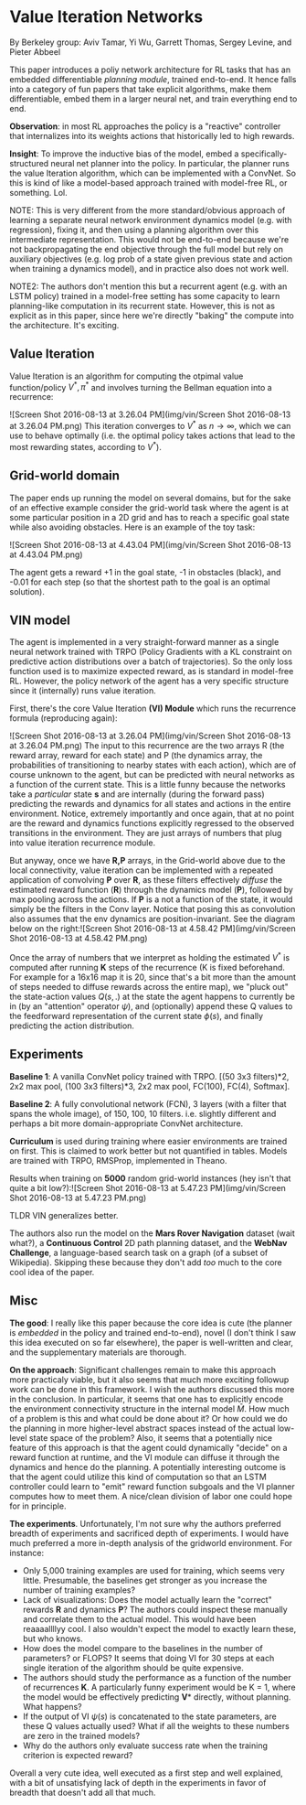 # Value Iteration Networks

By Berkeley group: Aviv Tamar, Yi Wu, Garrett Thomas, Sergey Levine, and Pieter Abbeel

This paper introduces a poliy network architecture for RL tasks that has an embedded differentiable *planning module*, trained end-to-end. It hence falls into a category of fun papers that take explicit algorithms, make them differentiable, embed them in a larger neural net, and train everything end to end.

**Observation**: in most RL approaches the policy is a "reactive" controller that internalizes into its weights actions that historically led to high rewards.

**Insight**: To improve the inductive bias of the model, embed a specifically-structured neural net planner into the policy. In particular, the planner runs the value Iteration algorithm, which can be implemented with a ConvNet. So this is kind of like a model-based approach trained with model-free RL, or something. Lol.

NOTE: This is very different from the more standard/obvious approach of learning a separate neural network environment dynamics model (e.g. with regression), fixing it, and then using a planning algorithm over this intermediate representation. This would not be end-to-end because we're not backpropagating the end objective through the full model but rely on auxiliary objectives (e.g. log prob of a state given previous state and action when training a dynamics model), and in practice also does not work well.

NOTE2: The authors don't mention this but a recurrent agent (e.g. with an LSTM policy) trained in a model-free setting has some capacity to learn planning-like computation in its recurrent state. However, this is not as explicit as in this paper, since here we're directly "baking" the compute into the architecture. It's exciting.



## Value Iteration

Value Iteration is an algorithm for computing the otpimal value function/policy $V^*, \pi^*$ and involves turning the Bellman equation into a recurrence:

![Screen Shot 2016-08-13 at 3.26.04 PM](img/vin/Screen Shot 2016-08-13 at 3.26.04 PM.png)
This iteration converges to $V^*$ as $n \rightarrow \infty$, which we can use to behave optimally (i.e. the optimal policy takes actions that lead to the most rewarding states, according to $V^*$). 



## Grid-world domain

The paper ends up running the model on several domains, but for the sake of an effective example consider the grid-world task where the agent is at some particular position in a 2D grid and has to reach a specific goal state while also avoiding obstacles. Here is an example of the toy task:

 ![Screen Shot 2016-08-13 at 4.43.04 PM](img/vin/Screen Shot 2016-08-13 at 4.43.04 PM.png)

The agent gets a reward +1 in the goal state, -1 in obstacles (black), and -0.01 for each step (so that the shortest path to the goal is an optimal solution).



## VIN model

The agent is implemented in a very straight-forward manner as a single neural network trained with TRPO (Policy Gradients with a KL constraint on predictive action distributions over a batch of trajectories). So the only loss function used is to maximize expected reward, as is standard in model-free RL. However, the policy network of the agent has a very specific structure since it (internally) runs value iteration.

First, there's the core Value Iteration **(VI) Module** which runs the recurrence formula (reproducing again):

![Screen Shot 2016-08-13 at 3.26.04 PM](img/vin/Screen Shot 2016-08-13 at 3.26.04 PM.png)
The input to this recurrence are the two arrays R (the reward array, reward for each state) and P (the dynamics array, the probabilities of transitioning to nearby states with each action), which are of course unknown to the agent, but can be predicted with neural networks as a function of the current state. This is a little funny because the networks take a _particular_ state **s** and are internally (during the forward pass) predicting the rewards and dynamics for all states and actions in the entire environment. Notice, extremely importantly and once again, that at no point are the reward and dynamics functions explicitly regressed to the observed transitions in the environment. They are just arrays of numbers that plug into value iteration recurrence module.

But anyway, once we have **R,P** arrays, in the Grid-world above due to the local connectivity, value iteration can be implemented with a repeated application of convolving **P** over **R**, as these filters effectively *diffuse* the estimated reward function (**R**) through the dynamics model (**P**), followed by max pooling across the actions. If **P** is a not a function of the state, it would simply be the filters in the Conv layer. Notice that posing this as convolution also assumes that the env dynamics are position-invariant. See the diagram below on the right:![Screen Shot 2016-08-13 at 4.58.42 PM](img/vin/Screen Shot 2016-08-13 at 4.58.42 PM.png)

Once the array of numbers that we interpret as holding the estimated $V^*$ is computed after running **K** steps of the recurrence (K is fixed beforehand. For example for a 16x16 map it is 20, since that's a bit more than the amount of steps needed to diffuse rewards across the entire map), we "pluck out" the state-action values $Q(s,.)$ at the state the agent happens to currently be in (by an "attention" operator $\psi$), and (optionally) append these Q values to the feedforward representation of the current state $\phi(s)$, and finally predicting the action distribution.



## Experiments

**Baseline 1**: A vanilla ConvNet policy trained with TRPO. [(50 3x3 filters)\*2, 2x2 max pool, (100 3x3 filters)\*3, 2x2 max pool, FC(100), FC(4), Softmax].

**Baseline 2**: A fully convolutional network (FCN), 3 layers (with a filter that spans the whole image), of 150, 100, 10 filters. i.e. slightly different and perhaps a bit more domain-appropriate ConvNet architecture.

**Curriculum** is used during training where easier environments are trained on first. This is claimed to work better but not quantified in tables. Models are trained with TRPO, RMSProp, implemented in Theano.

Results when training on **5000** random grid-world instances (hey isn't that quite a bit low?):![Screen Shot 2016-08-13 at 5.47.23 PM](img/vin/Screen Shot 2016-08-13 at 5.47.23 PM.png)

TLDR VIN generalizes better.

The authors also run the model on the **Mars Rover Navigation** dataset (wait what?), a **Continuous Control** 2D path planning dataset, and the **WebNav Challenge**, a language-based search task on a graph (of a subset of Wikipedia). Skipping these because they don't add _too_ much to the core cool idea of the paper.

## Misc

**The good**: I really like this paper because the core idea is cute (the planner is *embedded* in the policy and trained end-to-end), novel (I don't think I saw this idea executed on so far elsewhere), the paper is well-written and clear, and the supplementary materials are thorough.

**On the approach**: Significant challenges remain to make this approach more practicaly viable, but it also seems that much more exciting followup work can be done in this framework. I wish the authors discussed this more in the conclusion. In particular, it seems that one has to explicitly encode the environment connectivity structure in the internal model $\bar{M}$. How much of a problem is this and what could be done about it? Or how could we do the planning in more higher-level abstract spaces instead of the actual low-level state space of the problem? Also, it seems that a potentially nice feature of this approach is that the agent could dynamically "decide" on a reward function at runtime, and the VI module can diffuse it through the dynamics and hence do the planning.  A potentially interesting outcome is that the agent could utilize this kind of computation so that  an LSTM controller could learn to "emit" reward function subgoals and the VI planner computes how to meet them. A nice/clean division of labor one could hope for in principle.

**The experiments**. Unfortunately, I'm not sure why the authors preferred breadth of experiments and sacrificed depth of experiments. I would have much preferred a more in-depth analysis of the gridworld environment. For instance:

- Only 5,000 training examples are used for training, which seems very little. Presumable, the baselines get stronger as you increase the number of training examples?
- Lack of visualizations: Does the model actually learn the "correct" rewards **R** and dynamics **P**? The authors could inspect these manually and correlate them to the actual model. This would have been reaaaallllyy cool. I also wouldn't expect the model to exactly learn these, but who knows.
- How does the model compare to the baselines in the number of parameters? or FLOPS? It seems that doing VI for 30 steps at each single iteration of the algorithm should be quite expensive.
- The authors should study the performance as a function of the number of recurrences **K**. A particularly funny experiment would be K = 1, where the model would be effectively predicting **V*** directly, without planning. What happens?
- If the output of VI $\psi(s)$ is concatenated to the state parameters, are these Q values actually used? What if all the weights to these numbers are zero in the trained models?
- Why do the authors only evaluate success rate when the training criterion is expected reward?



Overall a very cute idea, well executed as a first step and well explained, with a bit of unsatisfying lack of depth in the experiments in favor of breadth that doesn't add all that much.